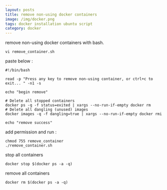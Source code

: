 ```yaml
---
layout: posts
title: remove non-using docker containers
image: /img/docker.png
tags: docker installation ubuntu script
category: docker
---
```


remove non-using docker containers with bash.

```
vi remove_container.sh
```

paste below :

```
#!/bin/bash

read -p "Press any key to remove non-using container, or ctrl+c to exit... " -n1 -s

echo "begin remove"

# Delete all stopped containers
docker ps -q -f status=exited | xargs --no-run-if-empty docker rm
# Delete all dangling (unused) images
docker images -q -f dangling=true | xargs --no-run-if-empty docker rmi

echo "remove success"
```

add permission and run :

```
chmod 755 remove_container
./remove_container.sh
```

stop all containers

```
docker stop $(docker ps -a -q)
```

remove all containers

```
docker rm $(docker ps -a -q)
```
